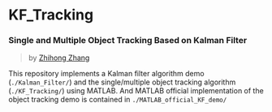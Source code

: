 # KF_Tracking

### Single and Multiple Object Tracking Based on Kalman Filter

> by [Zhihong Zhang](https://github.com/dawnlh)

This repository implements a Kalman filter algorithm demo (`./Kalman_Filter/`) and the single/multiple object tracking algorithm (`./KF_Tracking/`) using MATLAB. And MATLAB official implementation of  the object tracking demo is contained in `./MATLAB_official_KF_demo/`

